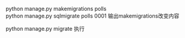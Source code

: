 python manage.py makemigrations polls	
python manage.py sqlmigrate polls 0001 输出makemigrations改变内容

python manage.py migrate		执行